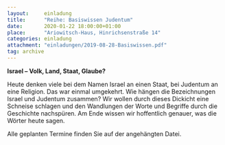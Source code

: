 ```yaml
---
layout:     einladung
title:      "Reihe: Basiswissen Judentum"
date:       2020-01-22 18:00:00+01:00
place:      "Ariowitsch-Haus, Hinrichsenstraße 14"
categories: einladung
attachment: "einladungen/2019-08-28-Basiswissen.pdf"
tag: archive
---
```


**Israel – Volk, Land, Staat, Glaube?**

Heute denken viele bei dem Namen Israel an einen Staat, bei Judentum an eine Religion. Das war einmal umgekehrt. Wie hängen die Bezeichnungen Israel und Judentum zusammen?
Wir wollen durch dieses Dickicht eine Schneise schlagen und den Wandlungen der Worte und Begriffe durch die Geschichte nachspüren. Am Ende wissen wir hoffentlich genauer, was die Wörter heute sagen.

Alle geplanten Termine finden Sie auf der angehängten Datei.
